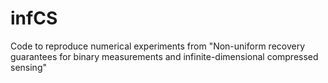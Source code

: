 # infCS
Code to reproduce numerical experiments from "Non-uniform recovery guarantees for binary measurements and infinite-dimensional compressed sensing" 
